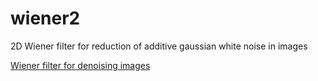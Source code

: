 wiener2
=======

2D Wiener filter for reduction of additive gaussian white noise in images

[Wiener filter for denoising images](http://code-highlights.blogspot.com/2012/06/image-wiener-filter-for-white-noise.html)